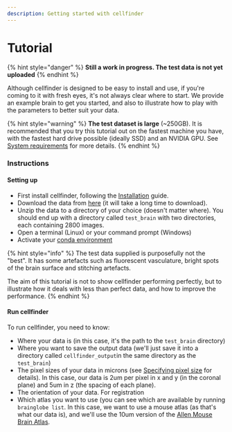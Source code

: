 ```yaml
---
description: Getting started with cellfinder
---
```


# Tutorial

{% hint style="danger" %}
**Still a work in progress. The test data is not yet uploaded**
{% endhint %}

Although cellfinder is designed to be easy to install and use, if you're coming to it with fresh eyes, it's not always clear where to start. We provide an example brain to get you started, and also to illustrate how to play with the parameters to better suit your data.

{% hint style="warning" %}
**The test dataset is large** \(~250GB\). It is recommended that you try this tutorial out on the fastest machine you have, with the fastest hard drive possible \(ideally SSD\) and an NVIDIA GPU. See [System requirements](../installation/system-requirements.md) for more details.
{% endhint %}

### Instructions

#### Setting up

* First install cellfinder, following the [Installation](../installation/installation.md) guide.
*  Download the data from [here](https://gin.g-node.org/cellfinder/data/raw/master/brainreg/test_brain.zip) \(it will take a long time to download\).
* Unzip the data to a directory of your choice \(doesn't matter where\). You should end up with a directory called `test_brain` with two directories, each containing 2800 images.
* Open a terminal \(Linux\) or your command prompt \(Windows\)
* Activate your [conda environment ](../installation/using-conda.md)

{% hint style="info" %}
The test data supplied is purposefully not the "best". It has some artefacts such as fluorescent vasculature, bright spots of the brain surface and stitching artefacts. 

The aim of this tutorial is not to show cellfinder performing perfectly, but to illustrate how it deals with less than perfect data, and how to improve the performance. 
{% endhint %}

#### Run cellfinder

To run cellfinder, you need to know:

* Where your data is \(in this case, it's the path to the `test_brain` directory\)
* Where you want to save the output data \(we'll just save it into a directory called `cellfinder_output`in the same directory as the `test_brain`\)
* The pixel sizes of your data in microns \(see [Specifying pixel size](../user-guide/usage/specifying-pixel-size.md) for details\). In this case, our data is 2um per pixel in x and y \(in the coronal plane\) and 5um in z \(the spacing of each plane\).
* The orientation of your data. For registration 
* Which atlas you want to use \(you can see which are available by running `brainglobe list`. In this case, we want to use a mouse atlas \(as that's what our data is\), and we'll use the 10um version of the [Allen Mouse Brain Atlas](https://mouse.brain-map.org/static/atlas). 



